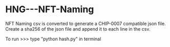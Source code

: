 # HNG---NFT-Naming

NFT Naming csv is converted to generate a CHIP-0007 compatible json file.
Create a sha256 of the json file and append it to each line in the csv.

To run >>> type "python hash.py" in terminal
